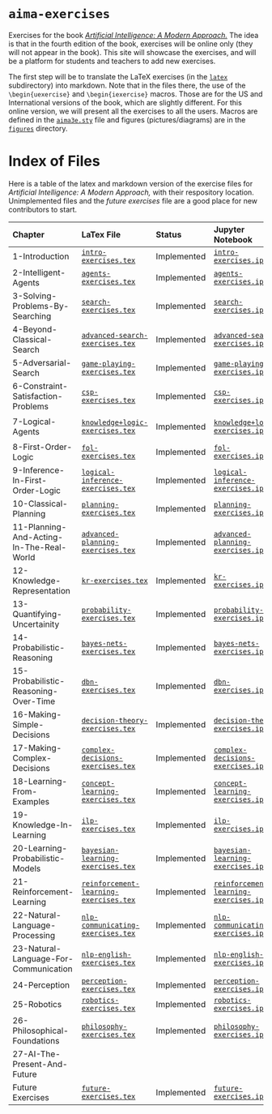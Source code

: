 # `aima-exercises`

Exercises for the book [*Artificial Intelligence: A Modern Approach.*](http://aima.cs.berkeley.edu/) The idea is that in the fourth edition of the book, exercises will be online only (they will not appear in the book). This site will showcase the exercises, and will be a platform for students and teachers to add new exercises.

The first step will be to translate the LaTeX exercises (in the [`latex`](https://github.com/aimacode/aima-exercises/tree/master/latex) subdirectory) into markdown. Note that in the files there, the use of the `\begin{uexercise}` and `\begin{iexercise}` macros. Those are for the US and International versions of the book, which are slightly different. For this online version, we will present all the exercises to all the users. Macros are defined in the [`aima3e.sty`](https://github.com/aimacode/aima-exercises/blob/master/latex/aima3e.sty) file and figures (pictures/diagrams) are in the [`figures`](https://github.com/aimacode/aima-exercises/tree/master/latex/figures) directory.

# Index of Files

Here is a table of the latex and markdown version of the exercise files for *Artificial Intelligence: A Modern Approach,* with their respository location. Unimplemented files and the *future exercises* file are a good place for new contributors to start.

| **Chapter** | **LaTex File** | **Status** | **Jupyter Notebook**| **Markdown** |
|:------------|:---------------|:-----------|:-----------------|:-----------------|
| 1-Introduction| [`intro-exercises.tex`](https://github.com/aimacode/aima-exercises/blob/master/latex/intro-exercises.tex) | Implemented | [`intro-exercises.ipynb`](Jupyter%20notebook/intro-exercises.ipynb)| [`intro-exercises.md`](markdown/1-Introduction/README.md)|
| 2-Intelligent-Agents| [`agents-exercises.tex`](https://github.com/aimacode/aima-exercises/blob/master/latex/agents-exercises.tex) | Implemented | [`agents-exercises.ipynb`](Jupyter%20notebook/agents-exercises.ipynb)| [`agents-exercises.md`](markdown/2-Intelligent-Agent/README.md)|
| 3-Solving-Problems-By-Searching| [`search-exercises.tex`](https://github.com/aimacode/aima-exercises/blob/master/latex/search-exercises.tex) | Implemented | [`search-exercises.ipynb`](Jupyter%20notebook/search-exercises.ipynb)| [`search-exercises.md`](markdown/3-Solving-Problems-By-Searching/README.md)|
| 4-Beyond-Classical-Search| [`advanced-search-exercises.tex`](https://github.com/aimacode/aima-exercises/blob/master/latex/advanced-search-exercises.tex) | Implemented | [`advanced-search-exercises.ipynb`](Jupyter%20notebook/advanced-search-exercises.ipynb)|[`advanced-search-exercises.md`](markdown/4-Beyond-Classical-Search/README.md)|
| 5-Adversarial-Search | [`game-playing-exercises.tex`](https://github.com/aimacode/aima-exercises/blob/master/latex/game-playing-exercises.tex) | Implemented | [`game-playing-exercises.ipynb`](Jupyter%20notebook/game-playing-exercises.ipynb)|[`game-playing-exercises.md`](markdown/5-Adversarial-Search/README.md)|
| 6-Constraint-Satisfaction-Problems | [`csp-exercises.tex`](https://github.com/aimacode/aima-exercises/blob/master/latex/csp-exercises.tex) | Implemented | [`csp-exercises.ipynb`](Jupyter%20notebook/csp-exercises.ipynb)|[`csp-exercises.md`](markdown/6-Constraint-Satisfaction-Problems/README.md)|
| 7-Logical-Agents | [`knowledge+logic-exercises.tex`](https://github.com/aimacode/aima-exercises/blob/master/latex/knowledge%2Blogic-exercises.tex) | Implemented | [`knowledge+logic-exercises.ipynb`](Jupyter%20notebook/knowledge+logic-exercises.ipynb)|[`knowledge-logic-exercises.md`](markdown/7-Logical-Agents/README.md)|
| 8-First-Order-Logic | [`fol-exercises.tex`](https://github.com/aimacode/aima-exercises/blob/master/latex/fol-exercises.tex) | Implemented | [`fol-exercises.ipynb`](Jupyter%20notebook/fol-exercises.ipynb)|[`fol-exercises.md`](markdown/8-First-Order-Logic/README.md)|
| 9-Inference-In-First-Order-Logic | [`logical-inference-exercises.tex`](https://github.com/aimacode/aima-exercises/blob/master/latex/logical-inference-exercises.tex) | Implemented | [`logical-inference-exercises.ipynb`](Jupyter%20notebook/logical-inference-exercises.ipynb)|[`logical-inference-exercises.md`](markdown/9-Inference-In-First-Order-Logic/README.md)|
| 10-Classical-Planning | [`planning-exercises.tex`](https://github.com/aimacode/aima-exercises/blob/master/latex/planning-exercises.tex) | Implemented | [`planning-exercises.ipynb`](Jupyter%20notebook/planning-exercises.ipynb)|[`planning-exercises.md`](markdown/10-Classical-Planning/README.md)|
| 11-Planning-And-Acting-In-The-Real-World | [`advanced-planning-exercises.tex`](https://github.com/aimacode/aima-exercises/blob/master/latex/advanced-planning-exercises.tex) | Implemented | [`advanced-planning-exercises.ipynb`](Jupyter%20notebook/advanced-planning-exercises.ipynb)|[`advanced-planning-exercises.md`](markdown/11-Planning-And-Acting-In-The-Real-World/README.md)|
| 12-Knowledge-Representation | [`kr-exercises.tex`](https://github.com/aimacode/aima-exercises/blob/master/latex/kr-exercises.tex) | Implemented | [`kr-exercises.ipynb`](Jupyter%20notebook/kr-exercises.ipynb)|[`kr-exercises.md`](markdown/12-Knowledge-Representation/README.md)|
| 13-Quantifying-Uncertainity | [`probability-exercises.tex`](https://github.com/aimacode/aima-exercises/blob/master/latex/probability-exercises.tex) | Implemented | [`probability-exercises.ipynb`](Jupyter%20notebook/probability-exercises.ipynb)|[`probability-exercises.md`](markdown/13-Quantifying-Uncertainity/README.md)|
| 14-Probabilistic-Reasoning | [`bayes-nets-exercises.tex`](https://github.com/aimacode/aima-exercises/blob/master/latex/bayes-nets-exercises.tex) | Implemented | [`bayes-nets-exercises.ipynb`](Jupyter%20notebook/bayes-nets-exercises.ipynb)|[`bayes-nets-exercises.md`](markdown/14-Probabilistic-Reasoning/README.md)|
| 15-Probabilistic-Reasoning-Over-Time | [`dbn-exercises.tex`](https://github.com/aimacode/aima-exercises/blob/master/latex/dbn-exercises.tex) | Implemented | [`dbn-exercises.ipynb`](Jupyter%20notebook/dbn-exercises.ipynb)|[`dbn-exercises.md`](markdown/15-Probabilistic-Reasoning-Over-Time/README.md)|
| 16-Making-Simple-Decisions | [`decision-theory-exercises.tex`](https://github.com/aimacode/aima-exercises/blob/master/latex/decision-theory-exercises.tex) | Implemented | [`decision-theory-exercises.ipynb`](Jupyter%20notebook/decision-theory-exercises.ipynb)|[`decision-theory-exercises.md`](markdown/16-Making-Simple-Decisions/README.md)|
| 17-Making-Complex-Decisions| [`complex-decisions-exercises.tex`](https://github.com/aimacode/aima-exercises/blob/master/latex/complex-decisions-exercises.tex) | Implemented | [`complex-decisions-exercises.ipynb`](Jupyter%20notebook/complex-decisions-exercises.ipynb)|[`complex-decisions-exercises.md`](markdown/17-Making-Complex-Decisions/README.md)|
| 18-Learning-From-Examples | [`concept-learning-exercises.tex`](https://github.com/aimacode/aima-exercises/blob/master/latex/concept-learning-exercises.tex) | Implemented | [`concept-learning-exercises.ipynb`](Jupyter%20notebook/concept-learning-exercises.ipynb)|[`concept-learning-exercises.md`](markdown/18-Learning-From-Examples/README.md)|
| 19-Knowledge-In-Learning | [`ilp-exercises.tex`](https://github.com/aimacode/aima-exercises/blob/master/latex/ilp-exercises.tex) | Implemented | [`ilp-exercises.ipynb`](Jupyter%20notebook/ilp-exercises.ipynb)|[`ilp-exercises.md`](markdown/19-Knowledge-In-Learning/README.md)|
| 20-Learning-Probabilistic-Models | [`bayesian-learning-exercises.tex`](https://github.com/aimacode/aima-exercises/blob/master/latex/bayesian-learning-exercises.tex) | Implemented | [`bayesian-learning-exercises.ipynb`](Jupyter%20notebook/bayesian-learning-exercises.ipynb)|[`bayesian-learning-exercises.md`](markdown/20-Learning-Probabilistic-Models/README.md)|
| 21-Reinforcement-Learning | [`reinforcement-learning-exercises.tex`](https://github.com/aimacode/aima-exercises/blob/master/latex/reinforcement-learning-exercises.tex) | Implemented | [`reinforcement-learning-exercises.ipynb`](Jupyter%20notebook/reinforcement-learning-exercises.ipynb)|[`reinforcement-learning-exercises.md`](markdown/21-Reinforcement-Learning/README.md)|
| 22-Natural-Language-Processing | [`nlp-communicating-exercises.tex`](https://github.com/aimacode/aima-exercises/blob/master/latex/nlp-communicating-exercises.tex) | Implemented | [`nlp-communicating-exercises.ipynb`](Jupyter%20notebook/nlp-communicating-exercises.ipynb)|[`nlp-communicating-exercises.md`](markdown/22-Natural-Language-Processing/README.md)|
| 23-Natural-Language-For-Communication | [`nlp-english-exercises.tex`](https://github.com/aimacode/aima-exercises/blob/master/latex/nlp-english-exercises.tex) | Implemented | [`nlp-english-exercises.ipynb`](Jupyter%20notebook/nlp-english-exercises.ipynb)|[`nlp-english-exercises.md`](markdown/23-Natural-Language-For-Communication/README.md)|
| 24-Perception | [`perception-exercises.tex`](https://github.com/aimacode/aima-exercises/blob/master/latex/perception-exercises.tex) | Implemented | [`perception-exercises.ipynb`](Jupyter%20notebook/perception-exercises.ipynb)|[`perception-exercises.md`](markdown/24-Perception/README.md)|
| 25-Robotics | [`robotics-exercises.tex`](https://github.com/aimacode/aima-exercises/blob/master/latex/robotics-exercises.tex) | Implemented | [`robotics-exercises.ipynb`](Jupyter%20notebook/robotics-exercises.ipynb)|[`robotics-exercises.md`](markdown/25-Robotics/README.md)|
| 26-Philosophical-Foundations | [`philosophy-exercises.tex`](https://github.com/aimacode/aima-exercises/blob/master/latex/philosophy-exercises.tex) | Implemented | [`philosophy-exercises.ipynb`](Jupyter%20notebook/philosophy-exercises.ipynb)|[`philosophy-exercises.md`](markdown/26-Philosophical-Foundations/README.md)|
| 27-AI-The-Present-And-Future |  |  | |
| Future Exercises | [`future-exercises.tex`](https://github.com/aimacode/aima-exercises/blob/master/latex/future-exercises.tex)| Implemented | [`future-exercises.ipynb`](Jupyter%20notebook/future-exercises.ipynb)|[`future-exercises.md`](markdown/Future%20Exercises/README.md)|
